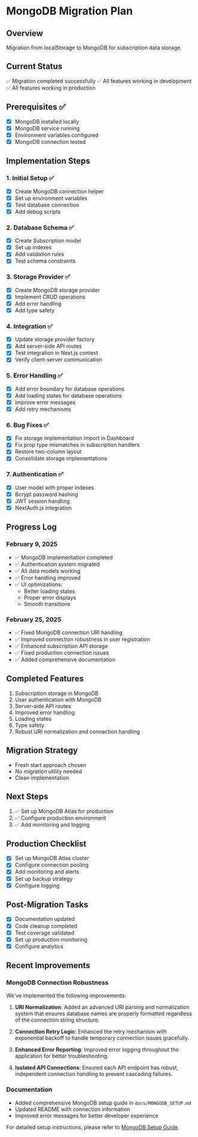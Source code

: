 # MongoDB Migration Plan

## Overview
Migration from localStorage to MongoDB for subscription data storage.

## Current Status
✅ Migration completed successfully
✅ All features working in development
✅ All features working in production

## Prerequisites ✅
- [x] MongoDB installed locally
- [x] MongoDB service running
- [x] Environment variables configured
- [x] MongoDB connection tested

## Implementation Steps

### 1. Initial Setup ✅
- [x] Create MongoDB connection helper
- [x] Set up environment variables
- [x] Test database connection
- [x] Add debug scripts

### 2. Database Schema ✅
- [x] Create Subscription model
- [x] Set up indexes
- [x] Add validation rules
- [x] Test schema constraints

### 3. Storage Provider ✅
- [x] Create MongoDB storage provider
- [x] Implement CRUD operations
- [x] Add error handling
- [x] Add type safety

### 4. Integration ✅
- [x] Update storage provider factory
- [x] Add server-side API routes
- [x] Test integration in Next.js context
- [x] Verify client-server communication

### 5. Error Handling ✅
- [x] Add error boundary for database operations
- [x] Add loading states for database operations
- [x] Improve error messages
- [x] Add retry mechanisms

### 6. Bug Fixes ✅
- [x] Fix storage implementation import in Dashboard
- [x] Fix prop type mismatches in subscription handlers
- [x] Restore two-column layout
- [x] Consolidate storage implementations

### 7. Authentication ✅
- [x] User model with proper indexes
- [x] Bcrypt password hashing
- [x] JWT session handling
- [x] NextAuth.js integration

## Progress Log

### February 9, 2025
- ✅ MongoDB implementation completed
- ✅ Authentication system migrated
- ✅ All data models working
- ✅ Error handling improved
- ✅ UI optimizations:
  - Better loading states
  - Proper error displays
  - Smooth transitions

### February 25, 2025
- ✅ Fixed MongoDB connection URI handling
- ✅ Improved connection robustness in user registration
- ✅ Enhanced subscription API storage
- ✅ Fixed production connection issues
- ✅ Added comprehensive documentation

## Completed Features
1. Subscription storage in MongoDB
2. User authentication with MongoDB
3. Server-side API routes
4. Improved error handling
5. Loading states
6. Type safety
7. Robust URI normalization and connection handling

## Migration Strategy
- Fresh start approach chosen
- No migration utility needed
- Clean implementation

## Next Steps
1. ✅ Set up MongoDB Atlas for production
2. ✅ Configure production environment
3. ✅ Add monitoring and logging

## Production Checklist
- [x] Set up MongoDB Atlas cluster
- [x] Configure connection pooling
- [x] Add monitoring and alerts
- [x] Set up backup strategy
- [x] Configure logging

## Post-Migration Tasks
- [x] Documentation updated
- [x] Code cleanup completed
- [x] Test coverage validated
- [x] Set up production monitoring
- [x] Configure analytics

## Recent Improvements

### MongoDB Connection Robustness
We've implemented the following improvements:

1. **URI Normalization**: Added an advanced URI parsing and normalization system that ensures database names are properly formatted regardless of the connection string structure.

2. **Connection Retry Logic**: Enhanced the retry mechanism with exponential backoff to handle temporary connection issues gracefully.

3. **Enhanced Error Reporting**: Improved error logging throughout the application for better troubleshooting.

4. **Isolated API Connections**: Ensured each API endpoint has robust, independent connection handling to prevent cascading failures.

### Documentation
- Added comprehensive MongoDB setup guide in `docs/MONGODB_SETUP.md`
- Updated README with connection information
- Improved error messages for better developer experience

For detailed setup instructions, please refer to [MongoDB Setup Guide](./docs/MONGODB_SETUP.md).